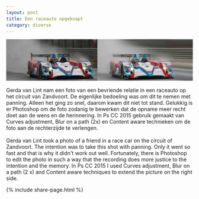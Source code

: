 ```yaml
---
layout: post
title: Een raceauto opgeknapt
category: diverse
---
```


![raceauto](/images/raceauto-b-a.jpg)

Gerda van Lint nam een foto van een bevriende relatie in een raceauto op het circuit van Zandvoort. De eigenlijke bedoeling was om dit te nemen met panning. Alleen het ging zo snel, daarom kwam dit niet tot stand. Gelukkig is er Photoshop om de foto zodanig te bewerken dat de opname meer recht doet aan de wens en de herinnering. In Ps CC 2015 gebruik gemaakt van Curves adjustment, Blur on a path (2x) en Content aware technieken om de foto aan de rechterzijde te verlengen. 
<br><br>
Gerda van Lint took a photo of a friend in a race car on the circuit of Zandvoort. The intention was to take this shot with panning. Only it went so fast and that is why it didn't work out well. Fortunately, there is Photoshop to edit the photo in such a way that the recording does more justice to the intention and the memory. In Ps CC 2015 I used Curves adjustment, Blur on a path (2 x) and Content aware techniques to extend the picture on the right side.

{% include share-page.html %}
